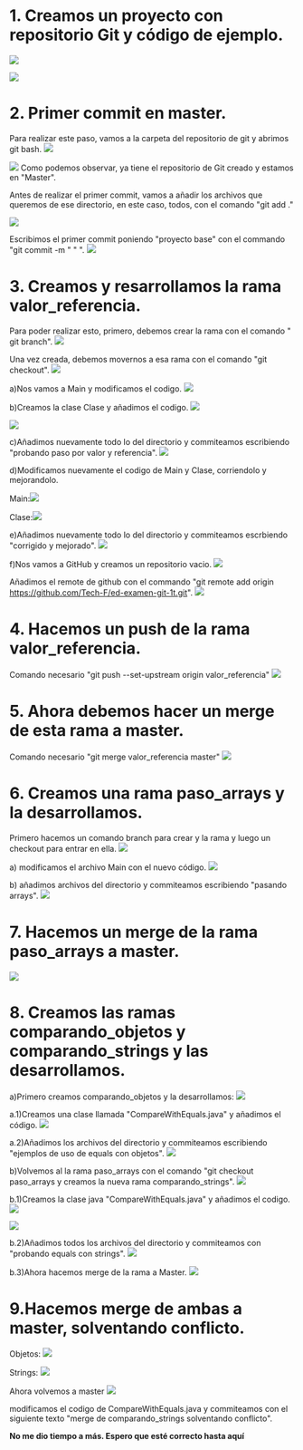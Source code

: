 # 1. Creamos un proyecto con repositorio Git y código de ejemplo.
![](img/img.png)

![](img/img_1.png)

# 2. Primer commit en master.
Para realizar este paso, vamos a la carpeta del repositorio de git y abrimos git bash.
![](img/img_2.png)

![](img/img_3.png)
Como podemos observar, ya tiene el repositorio de Git creado y estamos en "Master".

Antes de realizar el primer commit, vamos a añadir los archivos que queremos de ese directorio, en este caso, todos, con el comando "git add ."

![](img/img_4.png)

Escribimos el primer commit poniendo "proyecto base" con el commando "git commit -m " " ".
![](img/img_5.png)

# 3. Creamos y resarrollamos la rama valor_referencia.
Para poder realizar esto, primero, debemos crear la rama con el comando " git branch".
![](img/img_6.png)

Una vez creada, debemos movernos a esa rama con el comando "git checkout".
![](img/img_7.png)

a)Nos vamos a Main y modificamos el codigo.
![](img/img_8.png)

b)Creamos la clase Clase y añadimos el codigo.
![](img/img_9.png)

![](img/img_10.png)

c)Añadimos nuevamente todo lo del directorio y commiteamos escribiendo "probando paso por valor y referencia".
![](img/img_11.png)

d)Modificamos nuevamente el codigo de Main y Clase, corriendolo y mejorandolo.

Main:![](img/img_12.png)

Clase:![](img/img_13.png)

e)Añadimos nuevamente todo lo del directorio y commiteamos escrbiendo "corrigido y mejorado".
![](img/img_14.png)

f)Nos vamos a GitHub y creamos un repositorio vacio.
![](img/img_15.png)

Añadimos el remote de github con el commando "git remote add origin https://github.com/Tech-F/ed-examen-git-1t.git".
![](img/img_16.png)

# 4. Hacemos un push de la rama valor_referencia.
Comando necesario "git push --set-upstream origin valor_referencia"
![](img/img_17.png)

# 5. Ahora debemos hacer un merge de esta rama a master.
Comando necesario "git merge valor_referencia master"
![](img/img_18.png)

# 6. Creamos una rama paso_arrays y la desarrollamos.
Primero hacemos un comando branch para crear y la rama y luego un checkout para entrar en ella.
![](img/img_19.png)

a) modificamos el archivo Main con el nuevo código.
![](img/img_20.png)

b) añadimos archivos del directorio y commiteamos escribiendo "pasando arrays".
![](img/img_21.png)

# 7. Hacemos un merge de la rama paso_arrays a master.
![](img/img_22.png)

# 8. Creamos las ramas comparando_objetos y comparando_strings y las desarrollamos.
a)Primero creamos comparando_objetos y la desarrollamos:
![](img/img_23.png)

a.1)Creamos una clase llamada "CompareWithEquals.java" y añadimos el código.
![](img/img_24.png)

a.2)Añadimos los archivos del directorio y commiteamos escribiendo "ejemplos de uso de equals con objetos".
![](img/img_25.png)

b)Volvemos al la rama paso_arrays con el comando "git checkout paso_arrays y creamos la nueva rama comparando_strings".
![](img/img_26.png)

b.1)Creamos la clase java "CompareWithEquals.java" y añadimos el codigo.
![](img/img_27.png)

![](img/img_28.png)

b.2)Añadimos todos los archivos del directorio y commiteamos con "probando equals con strings".
![](img/img_29.png)

b.3)Ahora hacemos merge de la rama a Master.
![](img/img_30.png)

# 9.Hacemos merge de ambas a master, solventando conflicto.

Objetos:
![](img/img_31.png)

Strings:
![](img/img_32.png)

Ahora volvemos a master
![](img/img_33.png)

modificamos el codigo de CompareWithEquals.java y commiteamos con el siguiente texto "merge de comparando_strings solventando conflicto".


**No me dio tiempo a más. Espero que esté correcto hasta aquí**



